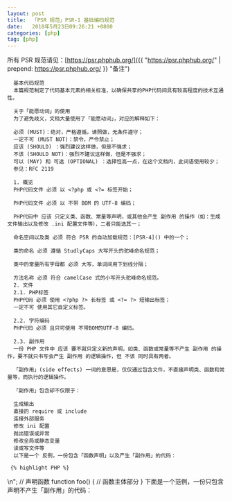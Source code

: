 ```yaml
---
layout: post
title:  「PSR 规范」PSR-1 基础编码规范
date:   2018年5月23日09:26:21 +0800
categories: [php] 
tag: [php] 
---
```



所有 PSR 规范请见：[https://psr.phphub.org/]({{ "https://psr.phphub.org/" | prepend: https://psr.phphub.org/  }} "备注")

      
      基本代码规范
      本篇规范制定了代码基本元素的相关标准，以确保共享的PHP代码间具有较高程度的技术互通性。
      
      关于「能愿动词」的使用
      为了避免歧义，文档大量使用了「能愿动词」，对应的解释如下：
      
      必须 (MUST)：绝对，严格遵循，请照做，无条件遵守；
      一定不可 (MUST NOT)：禁令，严令禁止；
      应该 (SHOULD) ：强烈建议这样做，但是不强求；
      不该 (SHOULD NOT)：强烈不建议这样做，但是不强求；
      可以 (MAY) 和 可选 (OPTIONAL) ：选择性高一点，在这个文档内，此词语使用较少；
      参见：RFC 2119
      
      1. 概览
      PHP代码文件 必须 以 <?php 或 <?= 标签开始；
      
      PHP代码文件 必须 以 不带 BOM 的 UTF-8 编码；
      
      PHP代码中 应该 只定义类、函数、常量等声明，或其他会产生 副作用 的操作（如：生成文件输出以及修改 .ini 配置文件等），二者只能选其一；
      
      命名空间以及类 必须 符合 PSR 的自动加载规范：[PSR-4]() 中的一个；
      
      类的命名 必须 遵循 StudlyCaps 大写开头的驼峰命名规范；
      
      类中的常量所有字母都 必须 大写，单词间用下划线分隔；
      
      方法名称 必须 符合 camelCase 式的小写开头驼峰命名规范。
      2. 文件
      2.1. PHP标签
      PHP代码 必须 使用 <?php ?> 长标签 或 <?= ?> 短输出标签；
      一定不可 使用其它自定义标签。
      
      2.2. 字符编码
      PHP代码 必须 且只可使用 不带BOM的UTF-8 编码。
      
      2.3. 副作用
      一份 PHP 文件中 应该 要不就只定义新的声明，如类、函数或常量等不产生 副作用 的操作，要不就只书写会产生 副作用 的逻辑操作，但 不该 同时具有两者。
      
      「副作用」(side effects) 一词的意思是，仅仅通过包含文件，不直接声明类、函数和常量等，而执行的逻辑操作。
      
      「副作用」包含却不仅限于：
      
      生成输出
      直接的 require 或 include
      连接外部服务
      修改 ini 配置
      抛出错误或异常
      修改全局或静态变量
      读或写文件等
      以下是一个 反例，一份包含「函数声明」以及产生「副作用」的代码：
      
     {% highlight PHP %}
 <?php
      // 「副作用」：修改 ini 配置
      ini_set('error_reporting', E_ALL);
      
      // 「副作用」：引入文件
      include "file.php";
      
      // 「副作用」：生成输出
      echo "<html>\n";
      
      // 声明函数
      function foo()
      {
          // 函数主体部分
      }
      下面是一个范例，一份只包含声明不产生「副作用」的代码：
      
      <?php
      // 声明函数
      function foo()
      {
          // 函数主体部分
      }
      
      // 条件声明 **不** 属于「副作用」
      if (! function_exists('bar')) {
          function bar()
          {
              // 函数主体部分
          }
      }
{% endhighlight %}

      3. 命名空间和类
      命名空间以及类的命名必须遵循 [PSR-4]()。
      
      根据规范，每个类都独立为一个文件，且命名空间至少有一个层次：顶级的组织名称（vendor name）。
      
      类的命名 必须 遵循 StudlyCaps 大写开头的驼峰命名规范。
      
      PHP 5.3 及以后版本的代码 必须 使用正式的命名空间。
      
      例如：
      
      {% highlight PHP %}
<?php
      // PHP 5.3及以后版本的写法
      namespace Vendor\Model;
      
      class Foo
      {
      }
{% endhighlight %}

      5.2.x 及之前的版本 应该 使用伪命名空间的写法，约定俗成使用顶级的组织名称（vendor name）如 Vendor_ 为类前缀。
      
      {% highlight PHP %}
<?php
      // 5.2.x及之前版本的写法
      class Vendor_Model_Foo
      {
      }
{% endhighlight %}

      4. 类的常量、属性和方法
      此处的「类」指代所有的类、接口以及可复用代码块（traits）。
      
      4.1. 常量
      类的常量中所有字母都 必须 大写，词间以下划线分隔。
      
      参照以下代码：
      
      {% highlight PHP %}
<?php
      namespace Vendor\Model;
      
      class Foo
      {
          const VERSION = '1.0';
          const DATE_APPROVED = '2012-06-01';
      }
{% endhighlight %}

      4.2. 属性
      类的属性命名 可以 遵循：
      
      大写开头的驼峰式 ($StudlyCaps)
      小写开头的驼峰式 ($camelCase)
      下划线分隔式 ($under_score)
      本规范不做强制要求，但无论遵循哪种命名方式，都 应该 在一定的范围内保持一致。这个范围可以是整个团队、整个包、整个类或整个方法。
      
      4.3. 方法
      方法名称 必须 符合 camelCase() 式的小写开头驼峰命名规范。
      
      --